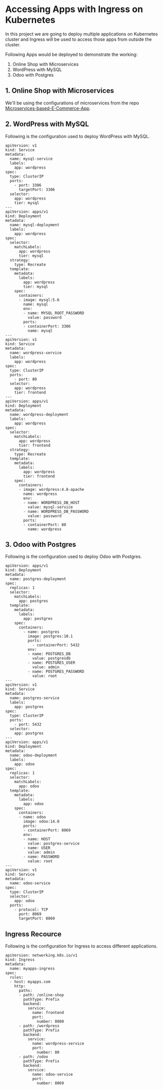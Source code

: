 # Accessing Apps with Ingress on Kubernetes

In this project we are going to deploy multiple applications on Kubernetes cluster and Ingress will be used to access those apps from outside the cluster. 

Following Apps would be deployed to demonstrate the working:
1. Online Shop with Microservices 
2. WordPress with MySQL
3. Odoo with Postgres 

## 1. Online Shop with Microservices
We'll be using the configurations of microservices from the repo [Microservices-based-E-Commerce-App](https://github.com/asadhanif3188/Microservices-based-E-Commerce-App). 

## 2. WordPress with MySQL
Following is the configuration used to deploy WordPress with MySQL. 

```
apiVersion: v1
kind: Service
metadata:
  name: mysql-service
  labels:
    app: wordpress
spec:
  type: ClusterIP
  ports:
    - port: 3306
      targetPort: 3306
  selector:
    app: wordpress
    tier: mysql
---
apiVersion: apps/v1
kind: Deployment
metadata:
  name: mysql-deployment
  labels:
    app: wordpress
spec:
  selector:
    matchLabels:
      app: wordpress
      tier: mysql
  strategy:
    type: Recreate
  template:
    metadata:
      labels:
        app: wordpress
        tier: mysql
    spec:
      containers:
      - image: mysql:5.6
        name: mysql
        env:
        - name: MYSQL_ROOT_PASSWORD
          value: password
        ports:
        - containerPort: 3306
          name: mysql
---
apiVersion: v1
kind: Service
metadata:
  name: wordpress-service
  labels:
    app: wordpress
spec:
  type: ClusterIP
  ports:
    - port: 80
  selector:
    app: wordpress
    tier: frontend
---
apiVersion: apps/v1
kind: Deployment
metadata:
  name: wordpress-deployment
  labels:
    app: wordpress
spec:
  selector:
    matchLabels:
      app: wordpress
      tier: frontend
  strategy:
    type: Recreate
  template:
    metadata:
      labels:
        app: wordpress
        tier: frontend
    spec:
      containers:
      - image: wordpress:4.8-apache
        name: wordpress
        env:
        - name: WORDPRESS_DB_HOST
          value: mysql-service
        - name: WORDPRESS_DB_PASSWORD
          value: password
        ports:
        - containerPort: 80
          name: wordpress
```

## 3. Odoo with Postgres
Following is the configuration used to deploy Odoo with Postgres. 

```
apiVersion: apps/v1
kind: Deployment
metadata:
  name: postgres-deployment
spec:
  replicas: 1
  selector:
    matchLabels:
      app: postgres
  template:
    metadata:
      labels:
        app: postgres
    spec:
      containers:
        - name: postgres
          image: postgres:10.1
          ports:
            - containerPort: 5432
          env:
          - name: POSTGRES_DB
            value: postgresdb
          - name: POSTGRES_USER
            value: admin
          - name: POSTGRES_PASSWORD
            value: root
---
apiVersion: v1
kind: Service
metadata:
  name: postgres-service
  labels:
    app: postgres
spec:
  type: ClusterIP
  ports:
    - port: 5432
  selector:
    app: postgres
---
apiVersion: apps/v1
kind: Deployment
metadata:
  name: odoo-deployment
  labels:
    app: odoo
spec:
  replicas: 1
  selector:
    matchLabels:
      app: odoo
  template:
    metadata:
      labels:
        app: odoo
    spec:
      containers:
      - name: odoo
        image: odoo:14.0
        ports:
        - containerPort: 8069
        env:
        - name: HOST
          value: postgres-service
        - name: USER
          value: admin
        - name: PASSWORD
          value: root
---
apiVersion: v1
kind: Service
metadata:    
  name: odoo-service
spec:
  type: ClusterIP
  selector:
    app: odoo
  ports:
    - protocol: TCP
      port: 8069
      targetPort: 8069
```

## Ingress Recource
Following is the configuration for Ingress to access different applications.

```
apiVersion: networking.k8s.io/v1
kind: Ingress
metadata:
  name: myapps-ingress
spec:
  rules:
  - host: myapps.com
    http:
      paths:
      - path: /online-shop
        pathType: Prefix
        backend:
          service:
            name: frontend
            port:
              number: 8080
      - path: /wordpress
        pathType: Prefix
        backend:
          service:
            name: wordpress-service
            port:
              number: 80
      - path: /odoo
        pathType: Prefix
        backend:
          service:
            name: odoo-service
            port:
              number: 8069
```

